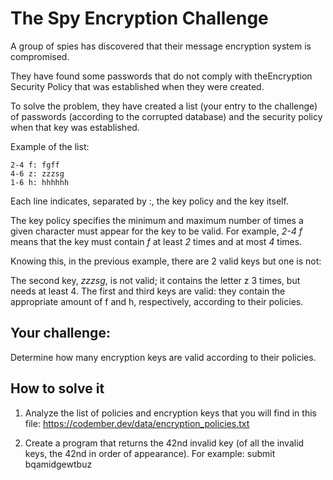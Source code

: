 # The Spy Encryption Challenge

A group of spies has discovered that their message encryption system is compromised.

They have found some passwords that do not comply with theEncryption Security Policy that was established when they were created.

To solve the problem, they have created a list (your entry to the challenge) of passwords (according to the corrupted database) and the security policy when that key was established.

Example of the list:
```
2-4 f: fgff
4-6 z: zzzsg
1-6 h: hhhhhh
```
Each line indicates, separated by :, the key policy and the key itself.

The key policy specifies the minimum and maximum number of times a given character must appear for the key to be valid. For example, *2-4 f* means that the key must contain *f* at least *2* times and at most *4* times.

Knowing this, in the previous example, there are 2 valid keys but one is not:

The second key, *zzzsg*, is not valid; it contains the letter z 3 times, but needs at least 4. The first and third keys are valid: they contain the appropriate amount of f and h, respectively, according to their policies.

## Your challenge:

Determine how many encryption keys are valid according to their policies.

## How to solve it
1. Analyze the list of policies and encryption keys that you will find in this file: https://codember.dev/data/encryption_policies.txt

2. Create a program that returns the 42nd invalid key (of all the invalid keys, the 42nd in order of appearance). For example:
submit bqamidgewtbuz

